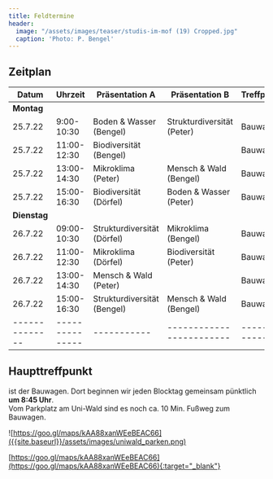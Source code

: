 ```yaml
---
title: Feldtermine
header:
  image: "/assets/images/teaser/studis-im-mof (19) Cropped.jpg"
  caption: 'Photo: P. Bengel'
---
```



## Zeitplan


Datum              | Uhrzeit       | Präsentation A   | Präsentation B    | Treffpunkt |
|------------------|---------------|-----------|--------------------|------------|
**Montag** |||||
25.7.22     | 9:00-10:30 | Boden & Wasser (Bengel)  | Strukturdiversität (Peter)| Bauwagen   |
25.7.22    | 11:00-12:30 | Biodiversität (Bengel)  | | Bauwagen   |
25.7.22    | 13:00-14:30 | Mikroklima (Peter)  | Mensch & Wald (Bengel) | Bauwagen   |
25.7.22    | 15:00-16:30 | Biodiversität (Dörfel)  | Boden & Wasser (Peter) | Bauwagen   |
**Dienstag** |||||
26.7.22   | 09:00-10:30 | Strukturdiversität (Dörfel)  | Mikroklima (Bengel)| Bauwagen       |
26.7.22   | 11:00-12:30 | Mikroklima (Dörfel)  | Biodiversität (Peter)| Bauwagen       |
26.7.22   | 13:00-14:30 | Mensch & Wald (Peter)  | | Bauwagen       |
26.7.22   | 15:00-16:30 | Strukturdiversität (Bengel)  | Mensch & Wald (Bengel)| Bauwagen      |
|--------------|---------------|-----------|------------------------|------------|


## Haupttreffpunkt

ist der Bauwagen. Dort beginnen wir jeden Blocktag gemeinsam pünktlich <b>um 8:45 Uhr</b>. <br>
Vom Parkplatz am Uni-Wald sind es noch ca. 10 Min. Fußweg zum Bauwagen.

![https://goo.gl/maps/kAA88xanWEeBEAC66]({{site.baseurl}}/assets/images/uniwald_parken.png)



[https://goo.gl/maps/kAA88xanWEeBEAC66](https://goo.gl/maps/kAA88xanWEeBEAC66){:target="_blank"}





